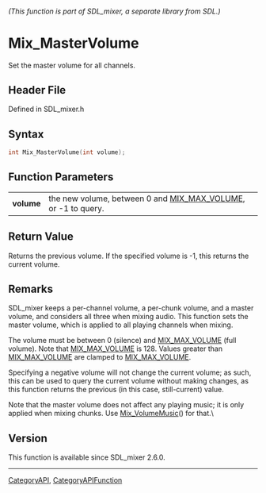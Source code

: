 ###### (This function is part of SDL_mixer, a separate library from SDL.)
# Mix_MasterVolume

Set the master volume for all channels.

## Header File

Defined in SDL_mixer.h

## Syntax

```c
int Mix_MasterVolume(int volume);

```

## Function Parameters

|                |                                                                                 |
| -------------- | ------------------------------------------------------------------------------- |
| **volume**     | the new volume, between 0 and [MIX_MAX_VOLUME](MIX_MAX_VOLUME), or -1 to query. |

## Return Value

Returns the previous volume. If the specified volume is -1, this returns
the current volume.

## Remarks

SDL_mixer keeps a per-channel volume, a per-chunk volume, and a master
volume, and considers all three when mixing audio. This function sets the
master volume, which is applied to all playing channels when mixing.

The volume must be between 0 (silence) and [MIX_MAX_VOLUME](MIX_MAX_VOLUME)
(full volume). Note that [MIX_MAX_VOLUME](MIX_MAX_VOLUME) is 128. Values
greater than [MIX_MAX_VOLUME](MIX_MAX_VOLUME) are clamped to
[MIX_MAX_VOLUME](MIX_MAX_VOLUME).

Specifying a negative volume will not change the current volume; as such,
this can be used to query the current volume without making changes, as
this function returns the previous (in this case, still-current) value.

Note that the master volume does not affect any playing music; it is only
applied when mixing chunks. Use [Mix_VolumeMusic](Mix_VolumeMusic)() for
that.\

## Version

This function is available since SDL_mixer 2.6.0.

----
[CategoryAPI](CategoryAPI), [CategoryAPIFunction](CategoryAPIFunction)

